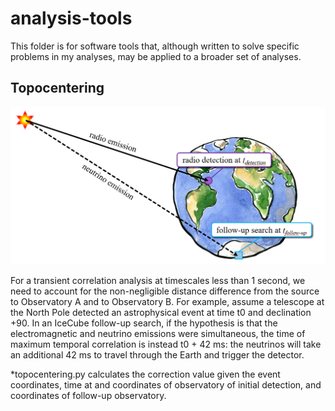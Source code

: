# analysis-tools

This folder is for software tools that, although written to solve specific problems in my analyses, may be applied to a broader set of analyses.

## Topocentering

![Depiction of time-difference between signal arrival at observatories at different locations on Earth](Topocentric_correction.png)

For a transient correlation analysis at timescales less than 1 second, we need to account for the non-negligible distance difference from the source to Observatory A and to Observatory B. For example, assume a telescope at the North Pole detected an astrophysical event at time t0 and declination +90. In an IceCube follow-up search, if the hypothesis is that the electromagnetic and neutrino emissions were simultaneous, the time of maximum temporal correlation is instead t0 + 42 ms: the neutrinos will take an additional 42 ms to travel through the Earth and trigger the detector.

*topocentering.py calculates the correction value given the event coordinates, time at and coordinates of observatory of initial detection, and coordinates of follow-up observatory.
